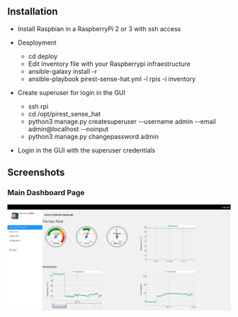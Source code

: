 ## Installation
* Install Raspbian in a RaspberryPi 2 or 3 with ssh access

* Desployment
  * cd deploy
  * Edit inventory file with your Raspberrypi infraestructure
  * ansible-galaxy install -r
  * ansible-playbook pirest-sense-hat.yml -l rpis -i inventory

* Create superuser for login in the GUI
  * ssh rpi
  * cd /opt/pirest_sense_hat
  * python3 manage.py createsuperuser --username admin --email admin@localhost --noinput
  * python3 manage.py changepassword admin

* Login in the GUI with the superuser credentials

## Screenshots

### Main Dashboard Page
![tutua](screenshots/env_sensors.png)


